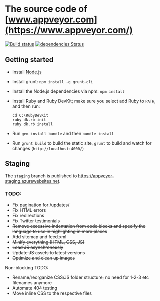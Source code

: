 # The source code of [www.appveyor.com](https://www.appveyor.com/)

[![Build status](https://ci.appveyor.com/api/projects/status/a8s3e1pd8070x2y9?svg=true)](https://ci.appveyor.com/project/AppVeyor-Website/website)
[![dependencies Status](https://david-dm.org/gruntjs/appveyor/website.svg)](https://david-dm.org/appveyor/website)

## Getting started

* Install [Node.js](https://nodejs.org/download/)
* Install grunt: `npm install -g grunt-cli`
* Install the Node.js dependencies via npm: `npm install`
* Install Ruby and Ruby DevKit; make sure you select add Ruby to `PATH`, and then run:

    ```shell
    cd C:\RubyDevKit
    ruby dk.rb init
    ruby dk.rb install
    ```

* Run `gem install bundle` and then `bundle install`
* Run `grunt build` to build the static site, `grunt` to build and watch for changes (`http://localhost:4000/`)

## Staging

The `staging` branch is published to <https://appveyor-staging.azurewebsites.net>.

### TODO:

* Fix pagination for /updates/
* Fix HTML errors
* Fix redirections
* Fix Twitter testimonials
* ~~Remove excessive indentation from code blocks and specify the language to use in highlighting in more places~~
* ~~Add sitemap and feed.xml~~
* ~~Minify everything (HTML, CSS, JS)~~
* ~~Load JS asynchronously~~
* ~~Update JS assets to latest versions~~
* ~~Optimize and clean up images~~

Non-blocking TODO:

* Rename/reorganize CSS/JS folder structure; no need for 1-2-3 etc filenames anymore
* Automate 404 testing
* Move inline CSS to the respective files
